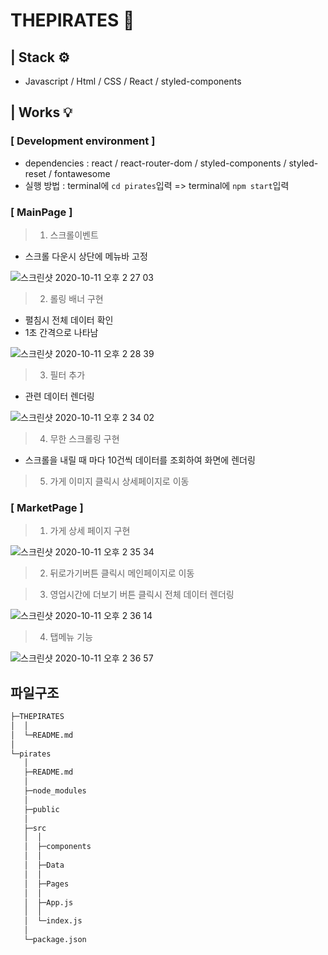 # THEPIRATES 🦈

## | Stack ⚙️

- Javascript / Html / CSS / React / styled-components

## | Works 💡

### [ Development environment ]

- dependencies : react / react-router-dom / styled-components / styled-reset / fontawesome
- 실행 방법 : terminal에 `cd pirates`입력 => terminal에 `npm start`입력

### [ MainPage ]

> 1. 스크롤이벤트

- 스크롤 다운시 상단에 메뉴바 고정

![스크린샷 2020-10-11 오후 2 27 03](https://user-images.githubusercontent.com/59153077/95671092-deda9400-0bcd-11eb-9770-794b933bf831.png)

> 2. 롤링 배너 구현

- 펼침시 전체 데이터 확인
- 1초 간격으로 나타남

![스크린샷 2020-10-11 오후 2 28 39](https://user-images.githubusercontent.com/59153077/95671115-12b5b980-0bce-11eb-9688-265baf277e1a.png)

> 3. 필터 추가

- 관련 데이터 렌더링

![스크린샷 2020-10-11 오후 2 34 02](https://user-images.githubusercontent.com/59153077/95671191-d2a30680-0bce-11eb-9052-105be681e400.png)

> 4. 무한 스크롤링 구현

- 스크롤을 내릴 때 마다 10건씩 데이터를 조회하여 화면에 렌더링

> 5. 가게 이미지 클릭시 상세페이지로 이동

### [ MarketPage ]

> 1. 가게 상세 페이지 구현

![스크린샷 2020-10-11 오후 2 35 34](https://user-images.githubusercontent.com/59153077/95671210-0aaa4980-0bcf-11eb-90f3-f8375bc870d0.png)

> 2. 뒤로가기버튼 클릭시 메인페이지로 이동

> 3. 영업시간에 더보기 버튼 클릭시 전체 데이터 렌더링

![스크린샷 2020-10-11 오후 2 36 14](https://user-images.githubusercontent.com/59153077/95671220-21e93700-0bcf-11eb-914a-97cac86d95cb.png)

> 4. 탭메뉴 기능

![스크린샷 2020-10-11 오후 2 36 57](https://user-images.githubusercontent.com/59153077/95671227-3af1e800-0bcf-11eb-821e-866c619bf496.png)

## 파일구조

```sh
├─THEPIRATES
│  │
│  └─README.md
│
└─pirates
   │
   ├─README.md
   │
   ├─node_modules
   │
   ├─public
   │
   ├─src
   │  │
   │  ├─components
   │  │
   │  ├─Data
   │  │
   │  ├─Pages
   │  │
   │  ├─App.js
   │  │
   │  └─index.js
   │
   └─package.json
```
